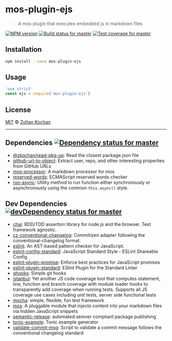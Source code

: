 <!--@'# ' + pkg.name-->
# mos-plugin-ejs
<!--/@-->

<!--@'> ' + pkg.description-->
> A mos plugin that executes embedded js in markdown files
<!--/@-->

<!--@shields.flatSquare('npm', 'travis', 'coveralls')-->
[![NPM version](https://img.shields.io/npm/v/mos-plugin-ejs.svg?style=flat-square)](https://www.npmjs.com/package/mos-plugin-ejs) [![Build status for master](https://img.shields.io/travis/mosjs/mos-plugin-ejs/master.svg?style=flat-square)](https://travis-ci.org/mosjs/mos-plugin-ejs) [![Test coverage for master](https://img.shields.io/coveralls/mosjs/mos-plugin-ejs/master.svg?style=flat-square)](https://coveralls.io/r/mosjs/mos-plugin-ejs?branch=master)
<!--/@-->

<!--@installation()-->
## Installation

```sh
npm install --save mos-plugin-ejs
```
<!--/@-->

## Usage

<!--@example('./example.js')-->
```js
'use strict'
const ejs = require('mos-plugin-ejs')
```
<!--/@-->

<!--@license()-->
## License

[MIT](./LICENSE) © [Zoltan Kochan](http://kochan.io)
<!--/@-->

* * *

<!--@dependencies({ shield: 'flat-square' })-->
## <a name="dependencies">Dependencies</a> [![Dependency status for master](https://img.shields.io/david/mosjs/mos-plugin-ejs/master.svg?style=flat-square)](https://david-dm.org/mosjs/mos-plugin-ejs/master)

- [@zkochan/read-pkg-up](https://github.com/zkochan/read-pkg-up): Read the closest package.json file
- [github-url-to-object](https://github.com/zeke/github-url-to-object): Extract user, repo, and other interesting properties from GitHub URLs
- [mos-processor](https://github.com/zkochan/mos-processor): A markdown processor for mos
- [reserved-words](https://github.com/zxqfox/reserved-words): ECMAScript reserved words checker
- [run-async](https://github.com/sboudrias/run-async): Utility method to run function either synchronously or asynchronously using the common `this.async()` style.

<!--/@-->

<!--@devDependencies({ shield: 'flat-square' })-->
## <a name="dev-dependencies">Dev Dependencies</a> [![devDependency status for master](https://img.shields.io/david/dev/mosjs/mos-plugin-ejs/master.svg?style=flat-square)](https://david-dm.org/mosjs/mos-plugin-ejs/master#info=devDependencies)

- [chai](https://github.com/chaijs/chai): BDD/TDD assertion library for node.js and the browser. Test framework agnostic.
- [cz-conventional-changelog](https://github.com/commitizen/cz-conventional-changelog): Commitizen adapter following the conventional-changelog format.
- [eslint](https://github.com/eslint/eslint): An AST-based pattern checker for JavaScript.
- [eslint-config-standard](https://github.com/feross/eslint-config-standard): JavaScript Standard Style - ESLint Shareable Config
- [eslint-plugin-promise](https://github.com/xjamundx/eslint-plugin-promise): Enforce best practices for JavaScript promises
- [eslint-plugin-standard](https://github.com/xjamundx/eslint-plugin-standard): ESlint Plugin for the Standard Linter
- [ghooks](https://github.com/gtramontina/ghooks): Simple git hooks
- [istanbul](https://github.com/gotwarlost/istanbul): Yet another JS code coverage tool that computes statement, line, function and branch coverage with module loader hooks to transparently add coverage when running tests. Supports all JS coverage use cases including unit tests, server side functional tests
- [mocha](https://github.com/mochajs/mocha): simple, flexible, fun test framework
- [mos](https://github.com/zkochan/mos): A pluggable module that injects content into your markdown files via hidden JavaScript snippets
- [semantic-release](https://github.com/semantic-release/semantic-release): automated semver compliant package publishing
- [tonic-example](https://github.com/zkochan/tonic-example): Tonic example generator
- [validate-commit-msg](https://github.com/kentcdodds/validate-commit-msg): Script to validate a commit message follows the conventional changelog standard

<!--/@-->

